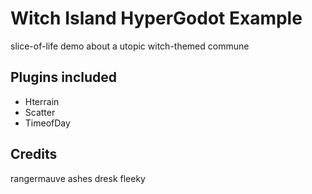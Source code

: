 # Witch Island HyperGodot Example 

slice-of-life demo about a utopic witch-themed commune 

## Plugins included
* Hterrain 
* Scatter
* TimeofDay

## Credits 
rangermauve
ashes
dresk
fleeky
